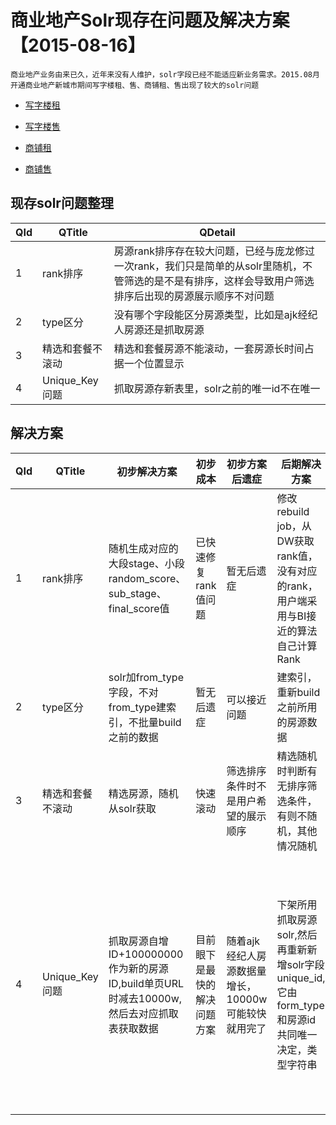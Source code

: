 # 商业地产Solr现存在问题及解决方案【2015-08-16】

```
商业地产业务由来已久，近年来没有人维护，solr字段已经不能适应新业务需求。2015.08月开通商业地产新城市期间写字楼租、售、商铺租、售出现了较大的solr问题
```

+ [写字楼租](http://search.corp.anjuke.com/service_detail.php?service_id=197)

+ [写字楼售](http://search.corp.anjuke.com/service_detail.php?service_id=196)

+ [商铺租](http://search.corp.anjuke.com/service_detail.php?service_id=195)

+ [商铺售](http://search.corp.anjuke.com/service_detail.php?service_id=194)

## 现存solr问题整理

|QId|QTitle|QDetail|
|--- |--- |--- |
|1|rank排序|房源rank排序存在较大问题，已经与庞龙修过一次rank，我们只是简单的从solr里随机，不管筛选的是不是有排序，这样会导致用户筛选排序后出现的房源展示顺序不对问题|
|2|type区分|没有哪个字段能区分房源类型，比如是ajk经纪人房源还是抓取房源|
|3|精选和套餐不滚动|精选和套餐房源不能滚动，一套房源长时间占据一个位置显示|
|4|Unique_Key问题|抓取房源存新表里，solr之前的唯一id不在唯一|

## 解决方案

|QId|QTitle|初步解决方案|初步成本|初步方案后遗症|后期解决方案|后期成本|
|--- |--- |--- |--- |--- |--- |--- |
|1|rank排序|随机生成对应的大段stage、小段random_score、sub_stage、final_score值|已快速修复rank值问题|暂无后遗症|修改rebuild job，从DW获取rank值，没有对应的rank，用户端采用与BI接近的算法自己计算Rank|需要花费大约2天时间改造solr|
|2|type区分|solr加from_type字段，不对from_type建索引，不批量build之前的数据|暂无后遗症|可以接近问题|建索引，重新build之前所用的房源数据|全量重新build花费时间较多|
|3|精选和套餐不滚动|精选房源，随机从solr获取|快速滚动|筛选排序条件时不是用户希望的展示顺序|精选随机时判断有无排序筛选条件，有则不随机，其他情况随机|花费时间较少，4个小时以内可以完成|
|4|Unique_Key问题|抓取房源自增ID+100000000作为新的房源ID,build单页URL时减去10000w,然后去对应抓取表获取数据|目前眼下是最快的解决问题方案|随着ajk经纪人房源数据量增长，10000w可能较快就用完了|下架所用抓取房源solr,然后再重新新增solr字段unique_id,它由form_type和房源id共同唯一决定，类型字符串|花费时间较长，粗略估计下至少要3天以上,主要是金铺代码没有迁移过，老代码仓库定位问题还是有些困难的，而且使用solr的地方很多，需要一一修改成unique_id，service也要修改|


